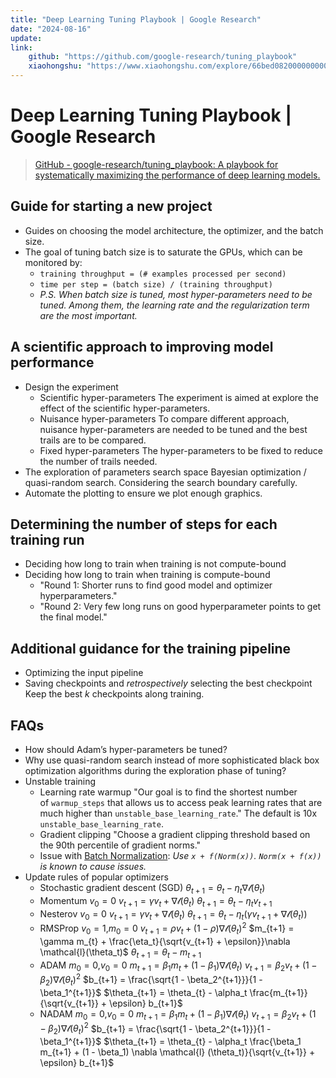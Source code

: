 ```yaml
---
title: "Deep Learning Tuning Playbook | Google Research"
date: "2024-08-16"
update: 
link:
    github: "https://github.com/google-research/tuning_playbook"
    xiaohongshu: "https://www.xiaohongshu.com/explore/66bed0820000000009015668"
---
```


# Deep Learning Tuning Playbook | Google Research

> [GitHub - google-research/tuning\_playbook: A playbook for systematically maximizing the performance of deep learning models.](https://github.com/google-research/tuning_playbook)

## Guide for starting a new project

- Guides on choosing the model architecture, the optimizer, and the batch size.
- The goal of tuning batch size is to saturate the GPUs, which can be monitored by:
    - `training throughput = (# examples processed per second)`
    - `time per step = (batch size) / (training throughput)`
    - _P.S. When batch size is tuned, most hyper-parameters need to be tuned. Among them, the learning rate and the regularization term are the most important._

## A scientific approach to improving model performance

- Design the experiment
    - Scientific hyper-parameters
        The experiment is aimed at explore the effect of the scientific hyper-parameters.
    - Nuisance hyper-parameters
        To compare different approach, nuisance hyper-parameters are needed to be tuned and the best trails are to be compared.
    - Fixed hyper-parameters
        The hyper-parameters to be fixed to reduce the number of trails needed.
- The exploration of parameters search space
    Bayesian optimization / quasi-random search. Considering the search boundary carefully.
- Automate the plotting to ensure we plot enough graphics.

## Determining the number of steps for each training run

- Deciding how long to train when training is not compute-bound
- Deciding how long to train when training is compute-bound
    - "Round 1: Shorter runs to find good model and optimizer hyperparameters."
    - "Round 2: Very few long runs on good hyperparameter points to get the final model."

## Additional guidance for the training pipeline

- Optimizing the input pipeline
- Saving checkpoints and _retrospectively_ selecting the best checkpoint
    Keep the best $k$ checkpoints along training.

## FAQs

- How should Adam’s hyper-parameters be tuned?
- Why use quasi-random search instead of more sophisticated black box optimization algorithms during the exploration phase of tuning?
- Unstable training
    - Learning rate warmup
        "Our goal is to find the shortest number of `warmup_steps` that allows us to access peak learning rates that are much higher than `unstable_base_learning_rate`." The default is 10x `unstable_base_learning_rate`.
    - Gradient clipping
        "Choose a gradient clipping threshold based on the 90th percentile of gradient norms." 
    - Issue with [Batch Normalization](): _Use `x + f(Norm(x))`. `Norm(x + f(x))` is known to cause issues._
- Update rules of popular optimizers
    - Stochastic gradient descent (SGD)
        $\theta_{t+1} = \theta_{t} - \eta_t \nabla \mathcal{l}(\theta_t)$
    - Momentum
        $v_0 = 0$
        $v_{t+1} = \gamma v_{t} + \nabla \mathcal{l}(\theta_t)$
        $\theta_{t+1} = \theta_{t} - \eta_t v_{t+1}$
    - Nesterov
        $v_0 = 0$
        $v_{t+1} = \gamma v_{t} + \nabla \mathcal{l}(\theta_t)$
        $\theta_{t+1} = \theta_{t} - \eta_t( \gamma v_{t+1} + \nabla \mathcal{l}(\theta_{t}))$
    - RMSProp
        $v_0 = 1 \text{,} m_0 = 0$
        $v_{t+1} = \rho v_{t} + (1 - \rho) \nabla \mathcal{l}(\theta_t)^2$
        $m_{t+1} = \gamma m_{t} + \frac{\eta_t}{\sqrt{v_{t+1} + \epsilon}}\nabla \mathcal{l}(\theta_t)$
        $\theta_{t+1} = \theta_{t} - m_{t+1}$
    - ADAM
        $m_0 = 0 \text{,} v_0 = 0$
        $m_{t+1} = \beta_1 m_{t} + (1 - \beta_1) \nabla \mathcal{l} (\theta_t)$
        $v_{t+1} = \beta_2 v_{t} + (1 - \beta_2) \nabla \mathcal{l}(\theta_t)^2$
        $b_{t+1} = \frac{\sqrt{1 - \beta_2^{t+1}}}{1 - \beta_1^{t+1}}$
        $\theta_{t+1} = \theta_{t} - \alpha_t \frac{m_{t+1}}{\sqrt{v_{t+1}} + \epsilon} b_{t+1}$
    - NADAM
        $m_0 = 0 \text{,} v_0 = 0$
        $m_{t+1} = \beta_1 m_{t} + (1 - \beta_1) \nabla \mathcal{l} (\theta_t)$
        $v_{t+1} = \beta_2 v_{t} + (1 - \beta_2) \nabla \mathcal{l} (\theta_t)^2$
        $b_{t+1} = \frac{\sqrt{1 - \beta_2^{t+1}}}{1 - \beta_1^{t+1}}$
        $\theta_{t+1} = \theta_{t} - \alpha_t \frac{\beta_1 m_{t+1} + (1 - \beta_1) \nabla \mathcal{l} (\theta_t)}{\sqrt{v_{t+1}} + \epsilon} b_{t+1}$